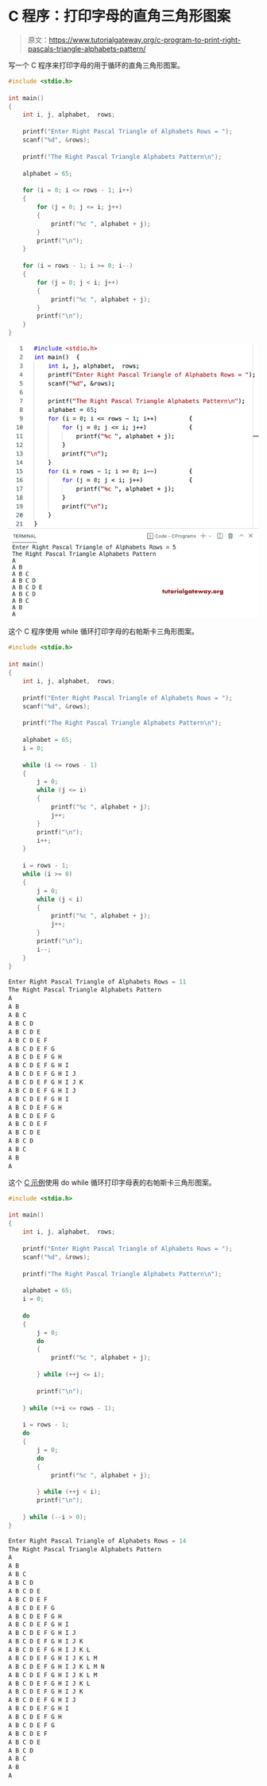 # C 程序：打印字母的直角三角形图案

> 原文：<https://www.tutorialgateway.org/c-program-to-print-right-pascals-triangle-alphabets-pattern/>

写一个 C 程序来打印字母的用于循环的直角三角形图案。

```c
#include <stdio.h>

int main()
{
	int i, j, alphabet,  rows;

	printf("Enter Right Pascal Triangle of Alphabets Rows = ");
	scanf("%d", &rows);

	printf("The Right Pascal Triangle Alphabets Pattern\n");

	alphabet = 65;

	for (i = 0; i <= rows - 1; i++)
	{
		for (j = 0; j <= i; j++)
		{
			printf("%c ", alphabet + j);
		}
		printf("\n");
	}

	for (i = rows - 1; i >= 0; i--)
	{
		for (j = 0; j < i; j++)
		{
			printf("%c ", alphabet + j);
		}
		printf("\n");
	}
}
```

![C Program to Print Right Pascals Triangle Alphabets Pattern](img/2815ff696cff8c4971aa2b10618c9af3.png)

这个 C 程序使用 while 循环打印字母的右帕斯卡三角形图案。

```c
#include <stdio.h>

int main()
{
	int i, j, alphabet,  rows;

	printf("Enter Right Pascal Triangle of Alphabets Rows = ");
	scanf("%d", &rows);

	printf("The Right Pascal Triangle Alphabets Pattern\n");

	alphabet = 65;
	i = 0;

	while (i <= rows - 1)
	{
		j = 0;
		while (j <= i)
		{
			printf("%c ", alphabet + j);
			j++;
		}
		printf("\n");
		i++;
	}

	i = rows - 1;
	while (i >= 0)
	{
		j = 0;
		while (j < i)
		{
			printf("%c ", alphabet + j);
			j++;
		}
		printf("\n");
		i--;
	}
}
```

```c
Enter Right Pascal Triangle of Alphabets Rows = 11
The Right Pascal Triangle Alphabets Pattern
A 
A B 
A B C 
A B C D 
A B C D E 
A B C D E F 
A B C D E F G 
A B C D E F G H 
A B C D E F G H I 
A B C D E F G H I J 
A B C D E F G H I J K 
A B C D E F G H I J 
A B C D E F G H I 
A B C D E F G H 
A B C D E F G 
A B C D E F 
A B C D E 
A B C D 
A B C 
A B 
A
```

这个 [C 示例](https://www.tutorialgateway.org/c-programming-examples/)使用 do while 循环打印字母表的右帕斯卡三角形图案。

```c
#include <stdio.h>

int main()
{
	int i, j, alphabet,  rows;

	printf("Enter Right Pascal Triangle of Alphabets Rows = ");
	scanf("%d", &rows);

	printf("The Right Pascal Triangle Alphabets Pattern\n");

	alphabet = 65;
	i = 0;

	do
	{
		j = 0;
		do
		{
			printf("%c ", alphabet + j);

		} while (++j <= i);

		printf("\n");

	} while (++i <= rows - 1);

	i = rows - 1;
	do
	{
		j = 0;
		do
		{
			printf("%c ", alphabet + j);

		} while (++j < i);
		printf("\n");

	} while (--i > 0);
}
```

```c
Enter Right Pascal Triangle of Alphabets Rows = 14
The Right Pascal Triangle Alphabets Pattern
A 
A B 
A B C 
A B C D 
A B C D E 
A B C D E F 
A B C D E F G 
A B C D E F G H 
A B C D E F G H I 
A B C D E F G H I J 
A B C D E F G H I J K 
A B C D E F G H I J K L 
A B C D E F G H I J K L M 
A B C D E F G H I J K L M N 
A B C D E F G H I J K L M 
A B C D E F G H I J K L 
A B C D E F G H I J K 
A B C D E F G H I J 
A B C D E F G H I 
A B C D E F G H 
A B C D E F G 
A B C D E F 
A B C D E 
A B C D 
A B C 
A B 
A 
```